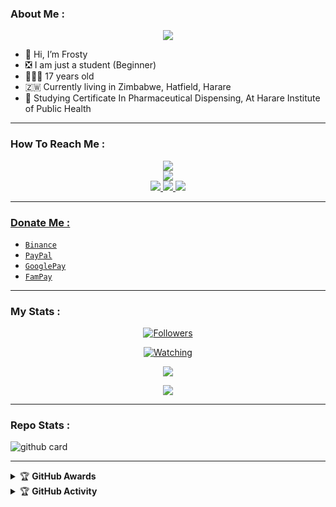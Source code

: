 ### About Me :

<p align="center">
  <img src="https://telegra.ph/file/a17a5bb17a0a9e717748b.jpg" />
</p>

- 👋 Hi, I’m Frosty
- ❎ I am just a student (Beginner)
- 👨🏻‍🦱 17 years old
- 🇿🇼 Currently living in Zimbabwe, Hatfield, Harare
- 🌱 Studying Certificate In Pharmaceutical Dispensing, At Harare Institute of Public Health 

---

### How To Reach Me :
<p align="center">
<a href="https://youtube.com/@DGXeon"><img src="https://img.shields.io/badge/YouTube-ff0000?style=for-the-badge&logo=youtube&logoColor=ff000000&link=https://youtube.com/@DGXeon" /><br>
<a href="https://whatsapp.com/channel/0029VaXvlWgFi8xjuqKPgP0T"><img src="https://img.shields.io/badge/WhatsApp Channel-25D366?style=for-the-badge&logo=whatsapp&logoColor=white&link=https://whatsapp.com/channel/0029VaG9VfPKWEKk1rxTQD20" /><br>
<a href="https://t.me/xeonbotinc"><img src="https://img.shields.io/badge/Telegram-00FFFF?style=for-the-badge&logo=telegram&logoColor=white" />
<a href="https://chat.whatsapp.com/Hei08sOw2F4CAFiIEhf6CD"><img src="https://img.shields.io/badge/WhatsApp Group-25D366?style=for-the-badge&logo=whatsapp&logoColor=white" />
<a href="https://www.instagram.com/frosty263?igsh=MzNlNGNkZWQ4Mg=="><img src="https://img.shields.io/badge/Instagram-A020F0?style=for-the-badge&logo=instagram&logoColor=white" />
</p>

---

### Donate Me :

- [`Binance`](https://i.ibb.co/W2gYn6S/binance.png)
- [`PayPal`](https://www.paypal.me/josephxeon13)
- [`GooglePay`](https://i.ibb.co/yQkqBS2/donate.png)
- [`FamPay`](https://i.ibb.co/w46VQ8D/Picsart-22-10-08-06-46-30-674.jpg)

---

### My Stats :
<p align="center"><a href="https://github.com/Frosty004/followers"><img title="Followers" src="https://img.shields.io/github/followers/Frosty004?color=red&style=flat-square"></a></p>
<p align="center"><a href="https://komarev.com/ghpvc/?username=Frosty004&color=blue&style=flat-square&label=Profile+Views"><img title="Watching" src="https://komarev.com/ghpvc/?username=Frosty004&color=green&style=flat-square&label=Profile+View"></a>
</p>
<p align="center"><a href="https://github.com/Frosty004"><img src="https://github-readme-stats.vercel.app/api?username=Frosty004&show_icons=true&theme=radical"></a></p>
<p align="center"><a href="https://github.com/Frosty004"><img src="https://github-readme-stats.vercel.app/api/top-langs/?username=DGXeon&theme=radical&layout=compact"></a></p>

---

### Repo Stats : 
![github card](https://github-readme-stats.vercel.app/api/pin/?username=Frosty004&repo=KAITO_MD&theme=radical)

---

<details>
    <summary>&#127942 <b>GitHub Awards</b></summary><br/>

![Github Trophy](https://github-profile-trophy.vercel.app/?username=Frosty004)

</details>

<details>
    <summary>&#127942 <b>GitHub Activity</b></summary><br/>

![Metrics](https://metrics.lecoq.io/Frosty004?template=classic&repositories.forks=true&languages=1&languages.colors=github&languages.threshold=0%25&config.timezone=Asia%2FKolkata)

</details> 

<!---
Frosty004/Frosty004 is a ✨ special ✨ repository because its `README.md` (this file) appears on your GitHub profile.
You can click the Preview link to take a look at your changes.
--->
